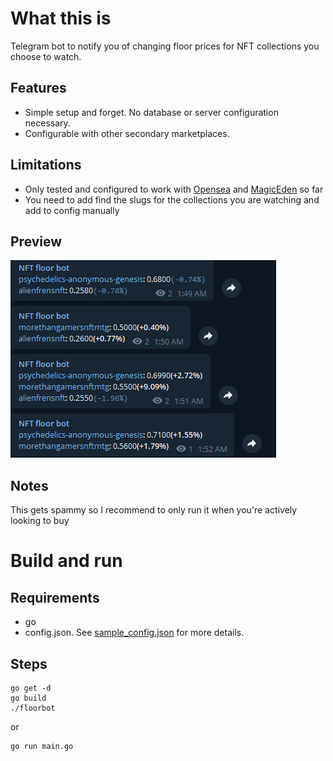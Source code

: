 # What this is
Telegram bot to notify you of changing floor prices for NFT collections you choose to watch.
## Features
* Simple setup and forget. No database or server configuration necessary.
* Configurable with other secondary marketplaces.
## Limitations
* Only tested and configured to work with [Opensea](https://opensea.io/) and [MagicEden](https://www.magiceden.io/) so far
* You need to add find the slugs for the collections you are watching and add to config manually
## Preview
![preview](https://github.com/enzosv/nftfloorbot/blob/main/screenshot.png)
## Notes
This gets spammy so I recommend to only run it when you're actively looking to buy

# Build and run
## Requirements
* go
* config.json. See [sample_config.json](https://github.com/enzosv/nftfloorbot/blob/main/sample_config.json) for more details.
## Steps
```
go get -d
go build
./floorbot
```
or
```
go run main.go
```

